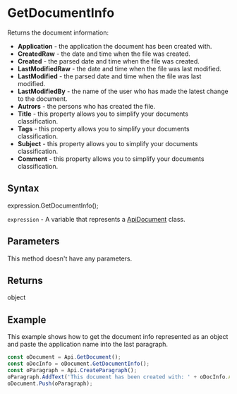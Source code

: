 # GetDocumentInfo

Returns the document information:* **Application** - the application the document has been created with.* **CreatedRaw** - the date and time when the file was created.* **Created** - the parsed date and time when the file was created.* **LastModifiedRaw** - the date and time when the file was last modified.* **LastModified** - the parsed date and time when the file was last modified.* **LastModifiedBy** - the name of the user who has made the latest change to the document.* **Autrors** - the persons who has created the file.* **Title** - this property allows you to simplify your documents classification.* **Tags** - this property allows you to simplify your documents classification.* **Subject** - this property allows you to simplify your documents classification.* **Comment** - this property allows you to simplify your documents classification.

## Syntax

expression.GetDocumentInfo();

`expression` - A variable that represents a [ApiDocument](../ApiDocument.md) class.

## Parameters

This method doesn't have any parameters.

## Returns

object

## Example

This example shows how to get the document info represented as an object and paste the application name into the last paragraph.

```javascript
const oDocument = Api.GetDocument();
const oDocInfo = oDocument.GetDocumentInfo();
const oParagraph = Api.CreateParagraph();
oParagraph.AddText('This document has been created with: ' + oDocInfo.Application)
oDocument.Push(oParagraph);
```
